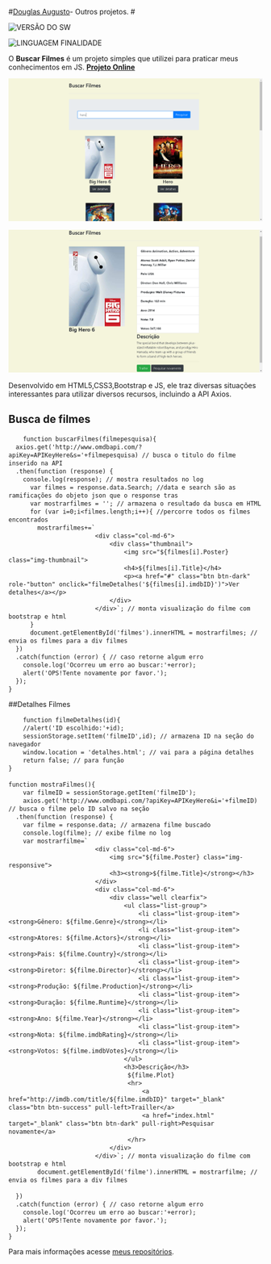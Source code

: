 #[Douglas Augusto](http://github.com/DouglasAugustoJunior)- Outros projetos. # 
 
 
![VERSÃO DO SW](https://img.shields.io/badge/Version-1.0-blue.svg)
 
![LINGUAGEM FINALIDADE](https://img.shields.io/badge/javascript-system-orange.svg)
 
O **Buscar Filmes** é um projeto simples que utilizei para praticar meus conhecimentos em JS. **[Projeto Online](https://douglasaugustojunior.github.io/BuscaFilmesJS/)**

![Imagem](https://github.com/DouglasAugustoJunior/BuscaFilmesJS/blob/master/images/Busca.PNG?raw=true)

![Imagem](https://github.com/DouglasAugustoJunior/BuscaFilmesJS/blob/master/images/Detalhe.PNG?raw=true)


 
Desenvolvido em HTML5,CSS3,Bootstrap e JS, ele traz diversas situações interessantes para utilizar diversos recursos, incluindo a API Axios.
 
## Busca de filmes
 

        function buscarFilmes(filmepesquisa){
      axios.get('http://www.omdbapi.com/?apiKey=APIKeyHere&s='+filmepesquisa) // busca o titulo do filme inserido na API
      .then(function (response) {
        console.log(response); // mostra resultados no log
          var filmes = response.data.Search; //data e search são as ramificações do objeto json que o response tras
          var mostrarfilmes = ''; // armazena o resultado da busca em HTML
          for (var i=0;i<filmes.length;i++){ //percorre todos os filmes encontrados
            mostrarfilmes+=`
                            <div class="col-md-6">
                                <div class="thumbnail">
                                    <img src="${filmes[i].Poster} class="img-thumbnail">
                                    <h4>${filmes[i].Title}</h4>
                                    <p><a href="#" class="btn btn-dark" role-"button" onclick="filmeDetalhes('${filmes[i].imdbID}')">Ver detalhes</a></p>
                                </div>
                            </div>`; // monta visualização do filme com bootstrap e html
          }
          document.getElementById('filmes').innerHTML = mostrarfilmes; // envia os filmes para a div filmes
      }) 
      .catch(function (error) { // caso retorne algum erro
        console.log('Ocorreu um erro ao buscar:'+error);
        alert('OPS!Tente novamente por favor.');
      });
    }

 

 
##Detalhes Filmes
 

        function filmeDetalhes(id){
        //alert('ID escolhido:'+id);
        sessionStorage.setItem('filmeID',id); // armazena ID na seção do navegador
        window.location = 'detalhes.html'; // vai para a página detalhes
        return false; // para função
    }
    
    function mostraFilmes(){
        var filmeID = sessionStorage.getItem('filmeID');
        axios.get('http://www.omdbapi.com/?apiKey=APIKeyHere&i='+filmeID) // busca o filme pelo ID salvo na seção
      .then(function (response) {
        var filme = response.data; // armazena filme buscado
        console.log(filme); // exibe filme no log
        var mostrarfilme=`
                            <div class="col-md-6">
                                <img src="${filme.Poster} class="img-responsive">
                                <h3><strong>${filme.Title}</strong></h3>        
                            </div>
                            <div class="col-md-6">
                                <div class="well clearfix">
                                    <ul class="list-group">
                                        <li class="list-group-item"><strong>Gênero: ${filme.Genre}</strong></li>
                                        <li class="list-group-item"><strong>Atores: ${filme.Actors}</strong></li>
                                        <li class="list-group-item"><strong>Pais: ${filme.Country}</strong></li>
                                        <li class="list-group-item"><strong>Diretor: ${filme.Director}</strong></li>
                                        <li class="list-group-item"><strong>Produção: ${filme.Production}</strong></li>
                                        <li class="list-group-item"><strong>Duração: ${filme.Runtime}</strong></li>
                                        <li class="list-group-item"><strong>Ano: ${filme.Year}</strong></li>
                                        <li class="list-group-item"><strong>Nota: ${filme.imdbRating}</strong></li>
                                        <li class="list-group-item"><strong>Votos: ${filme.imdbVotes}</strong></li>
                                    </ul>
                                    <h3>Descrição</h3>
                                     ${filme.Plot}
                                     <hr>                                        
                                         <a href="http://imdb.com/title/${filme.imdbID}" target="_blank" class="btn btn-success" pull-left>Trailler</a>
                                         <a href="index.html" target="_blank" class="btn btn-dark" pull-right>Pesquisar novamente</a>
                                     </hr>
                                </div>
                            </div>`; // monta visualização do filme com bootstrap e html
            document.getElementById('filme').innerHTML = mostrarfilme; // envia os filmes para a div filmes
        
      }) 
      .catch(function (error) { // caso retorne algum erro
        console.log('Ocorreu um erro ao buscar:'+error);
        alert('OPS!Tente novamente por favor.');
      });
    }

Para mais informações acesse [meus repositórios](http://github.com/DouglasAugustoJunior).
